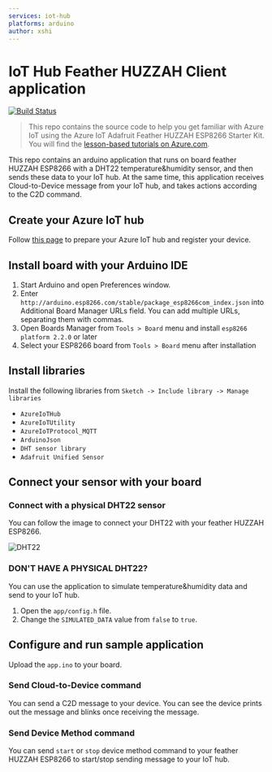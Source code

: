```yaml
---
services: iot-hub
platforms: arduino
author: xshi
---
```


# IoT Hub Feather HUZZAH Client application 
[![Build Status](https://travis-ci.org/Azure-Samples/iot-hub-feather-huzzah-client-app.svg?branch=master)](https://travis-ci.org/Azure-Samples/iot-hub-feather-huzzah-client-app)

> This repo contains the source code to help you get familiar with Azure IoT using the Azure IoT Adafruit Feather HUZZAH ESP8266 Starter Kit. You will find the [lesson-based tutorials on Azure.com](https://docs.microsoft.com/en-us/azure/iot-hub/iot-hub-arduino-huzzah-esp8266-get-started).

This repo contains an arduino application that runs on board feather HUZZAH ESP8266 with a DHT22 temperature&humidity sensor, and then sends these data to your IoT hub. At the same time, this application receives Cloud-to-Device message from your IoT hub, and takes actions according to the C2D command. 

## Create your Azure IoT hub
Follow [this page](https://docs.microsoft.com/en-us/azure/iot-hub/iot-hub-arduino-huzzah-esp8266-get-started) to prepare your Azure IoT hub and register your device.

## Install board with your Arduino IDE
1. Start Arduino and open Preferences window.
2. Enter `http://arduino.esp8266.com/stable/package_esp8266com_index.json` into Additional Board Manager URLs field. You can add multiple URLs, separating them with commas.
3. Open Boards Manager from `Tools > Board` menu and install `esp8266 platform 2.2.0` or later
4. Select your ESP8266 board from `Tools > Board` menu after installation

## Install libraries
Install the following libraries from `Sketch -> Include library -> Manage libraries`

* `AzureIoTHub`
* `AzureIoTUtility`
* `AzureIoTProtocol_MQTT`
* `ArduinoJson`
* `DHT sensor library`
* `Adafruit Unified Sensor`

## Connect your sensor with your board
### Connect with a physical DHT22 sensor
You can follow the image to connect your DHT22 with your feather HUZZAH ESP8266.

![DHT22](https://docs.microsoft.com/en-us/azure/iot-hub/media/iot-hub-arduino-huzzah-esp8266-get-started/15_connections_on_breadboard.png)

### DON'T HAVE A PHYSICAL DHT22?
You can use the application to simulate temperature&humidity data and send to your IoT hub.
1. Open the `app/config.h` file.
2. Change the `SIMULATED_DATA` value from `false` to `true`.

## Configure and run sample application
Upload the `app.ino` to your board.

### Send Cloud-to-Device command
You can send a C2D message to your device. You can see the device prints out the message and blinks once receiving the message.

### Send Device Method command
You can send `start` or `stop` device method command to your feather HUZZAH ESP8266 to start/stop sending message to your IoT hub.
